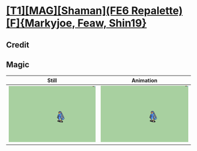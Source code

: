 # [\[T1\]\[MAG\]\[Shaman\]\(FE6 Repalette\)\[F\]{Markyjoe, Feaw, Shin19}](../)

## Credit


	
## Magic

| Still | Animation |
| :---: | :-------: |
| ![Magic still](./Magic_000.png) | ![Magic animation](./Magic.gif) |
